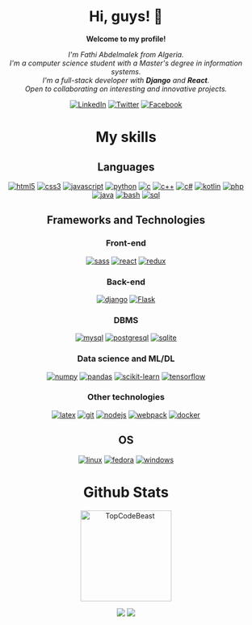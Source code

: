 <div align="center">

# Hi, guys! 👋

**Welcome to my profile!**

_I'm Fathi Abdelmalek from Algeria._  
_I'm a computer science student with a Master's degree in information systems._  
_I'm a full-stack developer with **Django** and **React**._  
_Open to collaborating on interesting and innovative projects._

[![LinkedIn](https://img.shields.io/badge/LinkedIn-blue?style=flat-square&logo=linkedin)](https://www.linkedin.com/in/fathi-abdelmalek)
[![Twitter](https://img.shields.io/badge/Twitter-blue?style=flat-square&logo=twitter)](https://twitter.com/fathiabdelmale1)
[![Facebook](https://img.shields.io/badge/Facebook-blue?style=flat-square&logo=facebook)](https://www.facebook.com/fathi.abdelmalek.01/)

# My skills

## Languages

[![html5](https://img.shields.io/badge/html5-black?style=for-the-badge&logo=html5)](https://hub.docker.com/u/fathiabdelmalek)
[![css3](https://img.shields.io/badge/css3-black?style=for-the-badge&logo=css3)](https://hub.docker.com/u/fathiabdelmalek)
[![javascript](https://img.shields.io/badge/javascript-black?style=for-the-badge&logo=javascript)](https://github.com/fathiabdelmalek)
[![python](https://img.shields.io/badge/python-black?style=for-the-badge&logo=python)](https://github.com/fathiabdelmalek)
[![c](https://img.shields.io/badge/c-black?style=for-the-badge&logo=c)](https://github.com/fathiabdelmalek)
[![c++](https://img.shields.io/badge/c++-black?style=for-the-badge&logo=cplusplus)](https://github.com/fathiabdelmalek)
[![c#](https://img.shields.io/badge/csharp-black?style=for-the-badge&logo=csharp)](https://github.com/fathiabdelmalek)
[![kotlin](https://img.shields.io/badge/kotlin-black?style=for-the-badge&logo=kotlin)](https://github.com/fathiabdelmalek)
[![php](https://img.shields.io/badge/php-black?style=for-the-badge&logo=php)](https://github.com/fathiabdelmalek)
[![java](https://img.shields.io/badge/java-black?style=for-the-badge&logo=java)](https://github.com/fathiabdelmalek)
[![bash](https://img.shields.io/badge/bash-black?style=for-the-badge&logo=bash)](https://github.com/fathiabdelmalek)
[![sql](https://img.shields.io/badge/sql-black?style=for-the-badge&logo=sql)](https://github.com/fathiabdelmalek)

## Frameworks and Technologies

### Front-end

[![sass](https://img.shields.io/badge/sass-black?style=for-the-badge&logo=sass)](https://hub.docker.com/u/fathiabdelmalek)
[![react](https://img.shields.io/badge/ract-black?style=for-the-badge&logo=react)](https://github.com/fathiabdelmalek)
[![redux](https://img.shields.io/badge/redux-black?style=for-the-badge&logo=redux)](https://github.com/fathiabdelmalek)

### Back-end

[![django](https://img.shields.io/badge/django-black?style=for-the-badge&logo=django)](https://github.com/fathiabdelmalek)
[![Flask](https://img.shields.io/badge/flask-black?style=for-the-badge&logo=flask)](https://github.com/fathiabdelmalek)

### DBMS

[![mysql](https://img.shields.io/badge/mysql-black?style=for-the-badge&logo=mysql)](https://github.com/fathiabdelmalek)
[![postgresql](https://img.shields.io/badge/postgresql-black?style=for-the-badge&logo=postgresql)](https://github.com/fathiabdelmalek)
[![sqlite](https://img.shields.io/badge/sqlite-black?style=for-the-badge&logo=sqlite)](https://github.com/fathiabdelmalek)

### Data science and ML/DL

[![numpy](https://img.shields.io/badge/numpy-black?style=for-the-badge&logo=numpy)](https://github.com/fathiabdelmalek)
[![pandas](https://img.shields.io/badge/pandas-black?style=for-the-badge&logo=pandas)](https://github.com/fathiabdelmalek)
[![scikit-learn](https://img.shields.io/badge/scikit--learn-black?style=for-the-badge&logo=scikit-learn)](https://github.com/fathiabdelmalek)
[![tensorflow](https://img.shields.io/badge/TensorFlow-black?style=for-the-badge&logo=TensorFlow)](https://github.com/fathiabdelmalek)

### Other technologies

[![latex](https://img.shields.io/badge/latex-black?style=for-the-badge&logo=latex)](https://github.com/fathiabdelmalek)
[![git](https://img.shields.io/badge/Git-black?style=for-the-badge&logo=git)](https://github.com/fathiabdelmalek)
[![nodejs](https://img.shields.io/badge/node--js-black?style=for-the-badge&logo=nodedotjs)](https://github.com/fathiabdelmalek)
[![webpack](https://img.shields.io/badge/webpack-black?style=for-the-badge&logo=webpack)](https://github.com/fathiabdelmalek)
[![docker](https://img.shields.io/badge/docker-black?style=for-the-badge&logo=docker)](https://github.com/fathiabdelmalek)

## OS

[![linux](https://img.shields.io/badge/linux-black?style=for-the-badge&logo=Linux)](https://github.com/fathiabdelmalek)
[![fedora](https://img.shields.io/badge/fedora-black?style=for-the-badge&logo=fedora)](https://github.com/fathiabdelmalek)
[![windows](https://img.shields.io/badge/Windows-black?style=for-the-badge&logo=Windows)](https://github.com/fathiabdelmalek)

# Github Stats

  <p align="center"><img height="180em" src="https://github-profile-summary-cards.vercel.app/api/cards/profile-details?username=fathiabdelmalek&theme=transparent&hide=" alt="TopCodeBeast" align = "center"/></p>

  <p align="center">
    <img src="https://github-readme-streak-stats.herokuapp.com/?user=fathiabdelmalek&hide_border=true&card_width=338&theme=transparent&hide=" />
    <img src="http://github-profile-summary-cards.vercel.app/api/cards/stats?username=fathiabdelmalek&theme=transparent&hide=" />
  </p>

</div>
